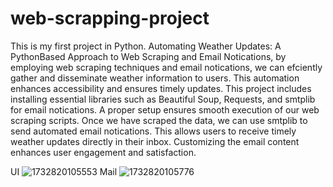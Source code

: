 # web-scrapping-project

This is my first project in Python.
Automating Weather Updates: A PythonBased Approach to Web Scraping and Email Notications, by employing web scraping techniques and email notications, we can efciently gather and disseminate weather information to users. This automation enhances accessibility and ensures timely updates.
This project includes installing essential libraries such as Beautiful Soup, Requests, and smtplib for email notications. A proper setup ensures smooth execution of our web scraping scripts.
Once we have scraped the data, we can use smtplib to send automated email notications. This allows users to receive timely weather updates directly in their inbox. Customizing the email content enhances user engagement and satisfaction.

UI
![1732820105553](https://github.com/user-attachments/assets/ea48ad51-58a6-4c6c-8002-7fe153d7273b)
Mail
![1732820105776](https://github.com/user-attachments/assets/8a0bd917-8c5e-481a-a1a0-0bafb7d2d8b9)
